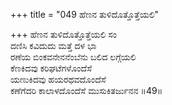 +++
title = "049 ಹೆಣನ ತುಳಿದೊತ್ತೊತ್ತೆಯಲಿ"

+++
ಹೆಣನ ತುಳಿದೊತ್ತೊತ್ತೆಯಲಿ ಸಂ  
ದಣಿಸಿ ಕವಿದುದು ಮತ್ತೆ ದಳ ಭಾ  
ರಣೆಯ ಬಿಂಕವನೇನನೆಂಬೆನು ಬಲಿದ ಲಗ್ಗೆಯಲಿ  
ಕೆಣಕಿದವು ಕರಿಘಟೆಗಳೊಂದೆಸೆ  
ಯಣುಕಿದವು ಹಯರಥವದೊಂದೆಸೆ  
ಕಣೆಗೆದರಿ ಕಾಲಾಳದೊಂದೆಸೆ ಮುಸುಕಿತರ್ಜುನನ      ॥49॥